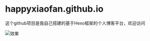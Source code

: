 # happyxiaofan.github.io
这个github项目是我自己搭建的基于Hexo框架的个人博客平台，欢迎访问

![效果](http://7xkjk9.com1.z0.glb.clouddn.com/blog2.PNG)
